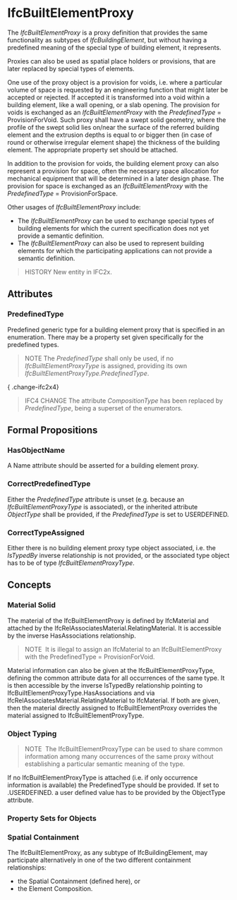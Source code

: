 # IfcBuiltElementProxy

The _IfcBuiltElementProxy_ is a proxy definition that provides the same functionality as subtypes of _IfcBuildingElement_, but without having a predefined meaning of the special type of building element, it represents.

Proxies can also be used as spatial place holders or provisions, that are later replaced by special types of elements.

One use of the proxy object is a provision for voids, i.e. where a particular volume of space is requested by an engineering function that might later be accepted or rejected. If accepted it is transformed into a void within a building element, like a wall opening, or a slab opening. The provision for voids is exchanged as an _IfcBuiltElementProxy_ with the _PredefinedType_ = ProvisionForVoid. Such proxy shall have a swept solid geometry, where the profile of the swept solid lies on/near the surface of the referred building element and the extrusion depths is equal to or bigger then (in case of round or otherwise irregular element shape) the thickness of the building element. The appropriate property set should be attached.

In addition to the provision for voids, the building element proxy can also represent a provision for space, often the necessary space allocation for mechanical equipment that will be determined in a later design phase. The provision for space is exchanged as an _IfcBuiltElementProxy_ with the _PredefinedType_ = ProvisionForSpace.

Other usages of _IfcBuiltElementProxy_ include:

* The _IfcBuiltElementProxy_ can be used to exchange special types of building elements for which the current specification does not yet provide a semantic definition.
* The _IfcBuiltElementProxy_ can also be used to represent building elements for which the participating applications can not provide a semantic definition.

> HISTORY  New entity in IFC2x.

## Attributes

### PredefinedType
Predefined generic type for a building element proxy that is specified in an enumeration. There may be a property set given specifically for the predefined types.
> NOTE  The _PredefinedType_ shall only be used, if no _IfcBuiltElementProxyType_ is assigned, providing its own _IfcBuiltElementProxyType.PredefinedType_.

{ .change-ifc2x4}
> IFC4 CHANGE  The attribute _CompositionType_ has been replaced by _PredefinedType_, being a superset of the enumerators.

## Formal Propositions

### HasObjectName
A Name attribute should be asserted for a building element proxy.

### CorrectPredefinedType
Either the _PredefinedType_ attribute is unset (e.g. because an _IfcBuiltElementProxyType_ is associated), or the inherited attribute _ObjectType_ shall be provided, if the _PredefinedType_ is set to USERDEFINED.

### CorrectTypeAssigned
Either there is no building element proxy type object associated, i.e. the _IsTypedBy_ inverse relationship is not provided, or the associated type object has to be of type _IfcBuiltElementProxyType_.

## Concepts

### Material Solid

The material of the IfcBuiltElementProxy is defined by
IfcMaterial and attached by the
IfcRelAssociatesMaterial.RelatingMaterial. It is
accessible by the inverse HasAssociations relationship.



> NOTE  It is illegal to assign an
> IfcMaterial to an IfcBuiltElementProxy with the
> PredefinedType = ProvisionForVoid.


Material information can also be given at the
IfcBuiltElementProxyType, defining the common attribute
data for all occurrences of the same type. It is then
accessible by the inverse IsTypedBy relationship pointing to
IfcBuiltElementProxyType.HasAssociations and via
IfcRelAssociatesMaterial.RelatingMaterial to
IfcMaterial. If both are given, then the material directly
assigned to IfcBuiltElementProxy overrides the material
assigned to IfcBuiltElementProxyType.



### Object Typing


>
> NOTE  The IfcBuiltElementProxyType can be used to share common information among many occurrences of the same proxy without establishing a particular semantic meaning of the type.
>


If no IfcBuiltElementProxyType is attached (i.e. if
only occurrence information is available) the PredefinedType
should be provided. If set to .USERDEFINED. a user defined value has to be provided by the ObjectType attribute.



### Property Sets for Objects


### Spatial Containment

The IfcBuiltElementProxy, as any subtype of IfcBuildingElement,
may participate alternatively in one of the two different containment relationships:


* the Spatial Containment (defined here), or
* the Element Composition.

